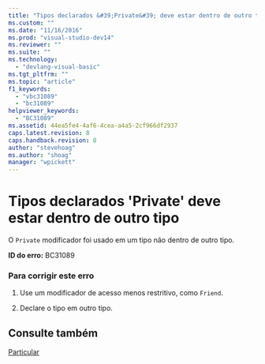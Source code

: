 ```yaml
---
title: "Tipos declarados &#39;Private&#39; deve estar dentro de outro tipo | Microsoft Docs"
ms.custom: ""
ms.date: "11/16/2016"
ms.prod: "visual-studio-dev14"
ms.reviewer: ""
ms.suite: ""
ms.technology: 
  - "devlang-visual-basic"
ms.tgt_pltfrm: ""
ms.topic: "article"
f1_keywords: 
  - "vbc31089"
  - "bc31089"
helpviewer_keywords: 
  - "BC31089"
ms.assetid: 44ea5fe4-4af6-4cea-a4a5-2cf966df2937
caps.latest.revision: 8
caps.handback.revision: 8
author: "stevehoag"
ms.author: "shoag"
manager: "wpickett"
---
```

# Tipos declarados &#39;Private&#39; deve estar dentro de outro tipo
O `Private` modificador foi usado em um tipo não dentro de outro tipo.  
  
 **ID do erro:** BC31089  
  
### Para corrigir este erro  
  
1.  Use um modificador de acesso menos restritivo, como `Friend`.  
  
2.  Declare o tipo em outro tipo.  
  
## Consulte também  
 [Particular](../../visual-basic/language-reference/modifiers/private.md)